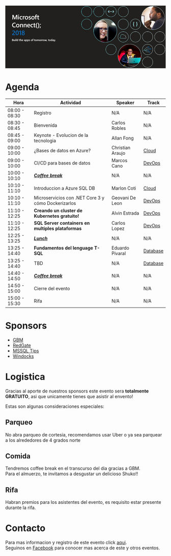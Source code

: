 ![Header](images/header.jpg)

# Agenda


Hora | Actividad | Speaker | Track
--- | --- | ---  | --- 
08:00 - 08:30 | Registro | N/A | N/A 
08:30 - 08:45 | Bienvenida | Carlos Robles | N/A 
08:45 - 09:00 | Keynote - Evolucion de la tecnologia | Allan Fong | N/A 
09:00 - 10:00 | ¿Bases de datos en Azure? | Christian Araujo | [Cloud]()
09:00 - 10:00 | CI/CD para bases de datos | Marcos Cano | [DevOps]()
10:00 - 10:10 | **_[Coffee break](#Comida)_** | N/A | N/A
10:10 - 11:10 | Introduccion a Azure SQL DB | Marlon Coti | [Cloud]()
10:10 - 11:10 | Microservicios con .NET Core 3 y cómo Dockerizarlos | Geovani De Leon | [DevOps]()
11:10 - 12:25 | **Creando un cluster de Kubernetes gratuito!** | Alvin Estrada | [DevOps]()
11:10 - 12:25 | **SQL Server containers en multiples plataformas** | Carlos Lopez | [DevOps]()
12:25 - 13:25 | **_[Lunch](#Comida)_** | N/A | N/A
13:25 - 14:40 | **Fundamentos del lenguage T-SQL** | Eduardo Pivaral | [Database]()
13:25 - 14:40 | TBD | N/A | [Database]()
14:40 - 14:50 | **_[Coffee break](#Comida)_** | N/A | N/A
14:50 - 15:00 | Cierre del evento | N/A | N/A
15:00 - 15:30 | Rifa | N/A | N/A

# Sponsors

* [GBM](https://www.gbm.net)
* [RedGate](https://www.red-gate.com)
* [MSSQL Tips](https://www.mssqltips.com)
* [Windocks](https://windocks.com)

# Logistica

Gracias al aporte de nuestros sponsors este evento sera **totalmente GRATUITO**, asi que unicamente tienes que asistir al envento!

Estas son algunas consideraciones especiales:

## Parqueo
No abra parqueo de cortesia, recomendamos usar Uber o ya sea parquear a los alrededores de 4 grados norte

## Comida
Tendremos coffee break en el transcurso del dia gracias a GBM.  
Para el almuerzo, te invitamos a desgustar un delicioso Shuko!!

## Rifa
Habran premios para los asistentes del evento, es requisito estar presente durante la rifa.

# Contacto
Para mas informacion y registro de este evento click [aqui](https://www.eventbrite.ca/e/modern-migration-tour-2019-guatemala-tickets-61944098466).  
Seguinos en [Facebook](https://www.facebook.com/groups/gtssug/) para conocer mas acerca de este y otros eventos.
